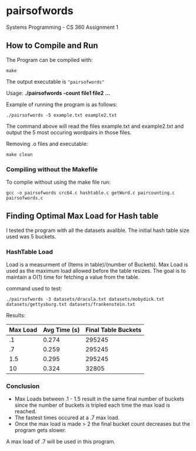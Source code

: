 # pairsofwords
Systems Programming - CS 360 Assignment 1

## How to Compile and Run

The Program can be compiled with:
    
    make

The output executable is ``"pairsofwords"``

Usage: **./pairsofwords -count file1 file2 ...**

Example of running the program is as follows:

    ./pairsofwords -5 example.txt example2.txt

The command above will read the files example.txt and example2.txt and output the 5 most occuring wordpairs in those files.

Removing .o files and executable:

    make clean

### Compiling without the Makefile

To complie without using the make file run:

    gcc -o pairsofwords crc64.c hashtable.c getWord.c paircounting.c pairsofwords.c


## Finding Optimal Max Load for Hash table

I tested the program with all the datasets avalible. The initial hash table size used was 5 buckets.

### HashTable Load

Load is a measurment of (Items in table)/(number of Buckets). Max Load is used as the maximum load allowed before the table resizes. The goal is to maintain a O(1) time for fetching a value from the table. 


command used to test:

    ./pairsofwords -3 datasets/dracula.txt datasets/mobydick.txt datasets/gettysburg.txt datasets/frankenstein.txt

Results:

| Max Load | Avg Time (s) | Final Table Buckets |
|----------|--------------|---------------------|
| .1       | 0.274        | 295245              |
| .7       | 0.259        | 295245              |
| 1.5      | 0.295        | 295245              |
| 10       | 0.324        | 32805               |


### Conclusion

- Max Loads between .1 - 1.5 result in the same final number of buckets since the number of buckets is tripled each time the max load is reached. 
- The fastest times occured at a .7 max load.
- Once the max load is made > 2 the final bucket count decreases but the program gets slower.

A max load of .7 will be used in this program.